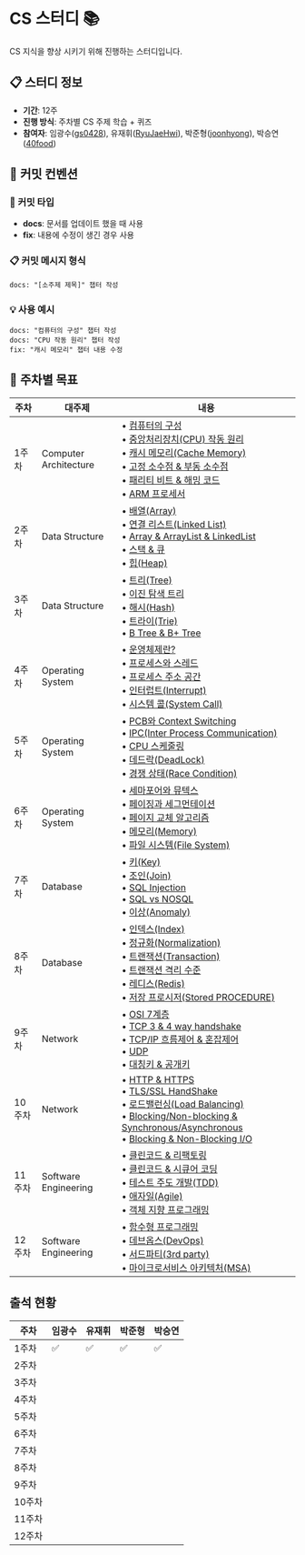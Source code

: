 # CS 스터디 📚

CS 지식을 향상 시키기 위해 진행하는 스터디입니다.

## 📋 스터디 정보

- **기간**: 12주
- **진행 방식**: 주차별 CS 주제 학습 + 퀴즈
- **참여자**: 임광수([gs0428](https://github.com/gs0428)), 유재휘([RyuJaeHwi](https://github.com/RyuJaeHwi)), 박준형([joonhyong](https://github.com/joonhyong)), 박승연([40food](https://github.com/40food))

## 🧩 커밋 컨벤션

### 📝 커밋 타입

- **docs**: 문서를 업데이트 했을 때 사용
- **fix**: 내용에 수정이 생긴 경우 사용

### 📋 커밋 메시지 형식

```plaintext
docs: "[소주제 제목]" 챕터 작성
```

### 💡 사용 예시

```plaintext
docs: "컴퓨터의 구성" 챕터 작성
docs: "CPU 작동 원리" 챕터 작성
fix: "캐시 메모리" 챕터 내용 수정
```

## 📅 주차별 목표

| 주차   | 대주제                | 내용                                                                                                                                                                                                                                                                                                                                                                                                                                                                                                                                                                                                                                                                                                                                                                                                                                                                                                                                                                                                                                                                                  |
| ------ | --------------------- | ------------------------------------------------------------------------------------------------------------------------------------------------------------------------------------------------------------------------------------------------------------------------------------------------------------------------------------------------------------------------------------------------------------------------------------------------------------------------------------------------------------------------------------------------------------------------------------------------------------------------------------------------------------------------------------------------------------------------------------------------------------------------------------------------------------------------------------------------------------------------------------------------------------------------------------------------------------------------------------------------------------------------------------------------------------------------------------- |
| 1주차  | Computer Architecture | • [컴퓨터의 구성](https://gyoogle.dev/blog/computer-science/computer-architecture/%EC%BB%B4%ED%93%A8%ED%84%B0%EC%9D%98%20%EA%B5%AC%EC%84%B1.html)<br/> • [중앙처리장치(CPU) 작동 원리](https://gyoogle.dev/blog/computer-science/computer-architecture/%EC%A4%91%EC%95%99%EC%B2%98%EB%A6%AC%EC%9E%A5%EC%B9%98%20%EC%9E%91%EB%8F%99%20%EC%9B%90%EB%A6%AC.html)<br/> • [캐시 메모리(Cache Memory)](https://gyoogle.dev/blog/computer-science/computer-architecture/%EC%BA%90%EC%8B%9C%20%EB%A9%94%EB%AA%A8%EB%A6%AC.html)<br/> • [고정 소수점 & 부동 소수점](https://gyoogle.dev/blog/computer-science/computer-architecture/%EA%B3%A0%EC%A0%95%20%EC%86%8C%EC%88%98%EC%A0%90%20&%20%EB%B6%80%EB%8F%99%20%EC%86%8C%EC%88%98%EC%A0%90.html)<br/> • [패리티 비트 & 해밍 코드](https://gyoogle.dev/blog/computer-science/computer-architecture/%ED%8C%A8%EB%A6%AC%ED%8B%B0%20%EB%B9%84%ED%8A%B8%20&%20%ED%95%B4%EB%B0%8D%20%EC%BD%94%EB%93%9C.html)<br/> • [ARM 프로세서](https://gyoogle.dev/blog/computer-science/computer-architecture/ARM%20%ED%94%84%EB%A1%9C%EC%84%B8%EC%84%9C.html) |
| 2주차  | Data Structure        | • [배열(Array)](https://gyoogle.dev/blog/computer-science/data-structure/Array.html)<br/> • [연결 리스트(Linked List)](https://gyoogle.dev/blog/computer-science/data-structure/Linked%20List.html)<br/>• [Array & ArrayList & LinkedList](https://gyoogle.dev/blog/computer-science/data-structure/Array%20vs%20ArrayList%20vs%20LinkedList.html)<br/>• [스택 & 큐](https://gyoogle.dev/blog/computer-science/data-structure/Stack%20&%20Queue.html)<br/>• [힙(Heap)](https://gyoogle.dev/blog/computer-science/data-structure/Heap.html)                                                                                                                                                                                                                                                                                                                                                                                                                                                                                                                                            |
| 3주차  | Data Structure        | • [트리(Tree)](https://gyoogle.dev/blog/computer-science/data-structure/Tree.html)<br/>• [이진 탐색 트리](https://gyoogle.dev/blog/computer-science/data-structure/Binary%20Search%20Tree.html)<br/>• [해시(Hash)](https://gyoogle.dev/blog/computer-science/data-structure/Hash.html)<br/>• [트라이(Trie)](https://gyoogle.dev/blog/computer-science/data-structure/Trie.html)<br/>• [B Tree & B+ Tree](https://gyoogle.dev/blog/computer-science/data-structure/B%20Tree%20&%20B+%20Tree.html)                                                                                                                                                                                                                                                                                                                                                                                                                                                                                                                                                                                      |
| 4주차  | Operating System      | • [운영체제란?](https://gyoogle.dev/blog/computer-science/operating-system/Operation%20System.html)<br />• [프로세스와 스레드](https://gyoogle.dev/blog/computer-science/operating-system/Process%20vs%20Thread.html)<br />• [프로세스 주소 공간](https://gyoogle.dev/blog/computer-science/operating-system/Process%20Address%20Space.html)<br />• [인터럽트(Interrupt)](https://gyoogle.dev/blog/computer-science/operating-system/Interrupt.html)<br />• [시스템 콜(System Call)](https://gyoogle.dev/blog/computer-science/operating-system/System%20Call.html)                                                                                                                                                                                                                                                                                                                                                                                                                                                                                                                   |
| 5주차  | Operating System      | • [PCB와 Context Switching](https://gyoogle.dev/blog/computer-science/operating-system/PCB%20&%20Context%20Switching.html)<br/>• [IPC(Inter Process Communication)](https://gyoogle.dev/blog/computer-science/operating-system/IPC.html)<br/>• [CPU 스케줄링](https://gyoogle.dev/blog/computer-science/operating-system/CPU%20Scheduling.html)<br/>• [데드락(DeadLock)](https://gyoogle.dev/blog/computer-science/operating-system/DeadLock.html)<br/>• [경쟁 상태(Race Condition)](https://gyoogle.dev/blog/computer-science/operating-system/Race%20Condition.html)                                                                                                                                                                                                                                                                                                                                                                                                                                                                                                                |
| 6주차  | Operating System      | • [세마포어와 뮤텍스](https://gyoogle.dev/blog/computer-science/operating-system/Semaphore%20&%20Mutex.html)<br/>• [페이징과 세그먼테이션](https://gyoogle.dev/blog/computer-science/operating-system/Paging%20and%20Segmentation.html)<br/>• [페이지 교체 알고리즘](https://gyoogle.dev/blog/computer-science/operating-system/Page%20Replacement%20Algorithm.html)<br/>• [메모리(Memory)](https://gyoogle.dev/blog/computer-science/operating-system/Memory.html)<br/>• [파일 시스템(File System)](https://gyoogle.dev/blog/computer-science/operating-system/File%20System.html)                                                                                                                                                                                                                                                                                                                                                                                                                                                                                                   |
| 7주차  | Database              | • [키(Key)](https://gyoogle.dev/blog/computer-science/data-base/Key.html)<br/>• [조인(Join)](https://gyoogle.dev/blog/computer-science/data-base/Join.html)<br/>• [SQL Injection](https://gyoogle.dev/blog/computer-science/data-base/SQL%20Injection.html)<br/>• [SQL vs NOSQL](https://gyoogle.dev/blog/computer-science/data-base/SQL%20&%20NOSQL.html)<br/>• [이상(Anomaly)](https://gyoogle.dev/blog/computer-science/data-base/Anomaly.html)                                                                                                                                                                                                                                                                                                                                                                                                                                                                                                                                                                                                                                    |
| 8주차  | Database              | • [인덱스(Index)](https://gyoogle.dev/blog/computer-science/data-base/Index-.html)<br/>• [정규화(Normalization)](https://gyoogle.dev/blog/computer-science/data-base/Normalization.html)<br/>• [트랜잭션(Transaction)](https://gyoogle.dev/blog/computer-science/data-base/Transaction.html)<br/>• [트랜잭션 격리 수준](https://gyoogle.dev/blog/computer-science/data-base/Transaction%20Isolation%20Level.html)<br/>• [레디스(Redis)](https://gyoogle.dev/blog/computer-science/data-base/Redis.html)<br/>• [저장 프로시저(Stored PROCEDURE)](https://gyoogle.dev/blog/computer-science/data-base/Stored%20PROCEDURE.html)                                                                                                                                                                                                                                                                                                                                                                                                                                                          |
| 9주차  | Network               | • [OSI 7계층](https://gyoogle.dev/blog/computer-science/network/OSI%207%EA%B3%84%EC%B8%B5.html)<br/>• [TCP 3 & 4 way handshake](https://gyoogle.dev/blog/computer-science/network/TCP%203%20way%20handshake%20&%204%20way%20handshake.html)<br/>• [TCP/IP 흐름제어 & 혼잡제어](https://gyoogle.dev/blog/computer-science/network/%ED%9D%90%EB%A6%84%EC%A0%9C%EC%96%B4%20&%20%ED%98%BC%EC%9E%A1%EC%A0%9C%EC%96%B4.html)<br/>• [UDP](https://gyoogle.dev/blog/computer-science/network/UDP.html)<br/>• [대칭키 & 공개키](https://gyoogle.dev/blog/computer-science/network/%EB%8C%80%EC%B9%AD%ED%82%A4%20&%20%EA%B3%B5%EA%B0%9C%ED%82%A4.html)                                                                                                                                                                                                                                                                                                                                                                                                                                          |
| 10주차 | Network               | • [HTTP & HTTPS](https://gyoogle.dev/blog/computer-science/network/HTTP%20&%20HTTPS.html)<br/>• [TLS/SSL HandShake](https://gyoogle.dev/blog/computer-science/network/TLS%20HandShake.html)<br/>• [로드밸런싱(Load Balancing)](https://gyoogle.dev/blog/computer-science/network/Load%20Balancing.html)<br/>• [Blocking/Non-blocking & Synchronous/Asynchronous](https://gyoogle.dev/blog/computer-science/network/Blocking,Non-blocking%20&%20Synchronous,Asynchronous.html)<br/>• [Blocking & Non-Blocking I/O](https://gyoogle.dev/blog/computer-science/network/Blocking%20&%20Non-Blocking.html)                                                                                                                                                                                                                                                                                                                                                                                                                                                                                 |
| 11주차 | Software Engineering  | • [클린코드 & 리팩토링](https://gyoogle.dev/blog/computer-science/software-engineering/Clean%20Code%20&%20Refactoring.html)<br/>• [클린코드 & 시큐어 코딩](https://gyoogle.dev/blog/computer-science/software-engineering/Clean%20Code%20&%20Secure%20Coding.html)<br/>• [테스트 주도 개발(TDD)](https://gyoogle.dev/blog/computer-science/software-engineering/TDD.html)<br/>• [애자일(Agile)](https://gyoogle.dev/blog/computer-science/software-engineering/Agile.html)<br/>• [객체 지향 프로그래밍](https://gyoogle.dev/blog/computer-science/software-engineering/Object-Oriented%20Programming.html)                                                                                                                                                                                                                                                                                                                                                                                                                                                                            |
| 12주차 | Software Engineering  | • [함수형 프로그래밍](https://gyoogle.dev/blog/computer-science/software-engineering/Fuctional%20Programming.html)<br/>• [데브옵스(DevOps)](https://gyoogle.dev/blog/computer-science/software-engineering/DevOps.html)<br/>• [서드파티(3rd party)](https://gyoogle.dev/blog/computer-science/software-engineering/3rd%20party.html)<br/>• [마이크로서비스 아키텍처(MSA)](https://gyoogle.dev/blog/computer-science/software-engineering/MSA.html)                                                                                                                                                                                                                                                                                                                                                                                                                                                                                                                                                                                                                                    |

## 출석 현황

| 주차   | 임광수 | 유재휘 | 박준형 | 박승연 |
| ------ | ------ | ------ | ------ | ------ |
| 1주차  | ✅     | ✅     | ✅     | ✅     |
| 2주차  |        |        |        |        |
| 3주차  |        |        |        |        |
| 4주차  |        |        |        |        |
| 5주차  |        |        |        |        |
| 6주차  |        |        |        |        |
| 7주차  |        |        |        |        |
| 8주차  |        |        |        |        |
| 9주차  |        |        |        |        |
| 10주차 |        |        |        |        |
| 11주차 |        |        |        |        |
| 12주차 |        |        |        |        |
